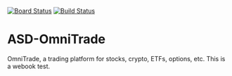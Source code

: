 [![Board Status](https://dev.azure.com/AdvSofDevGroup5/346566fe-0863-4f3c-9906-218568a2a078/42082b11-265f-4c6b-8f3a-de293e801a59/_apis/work/boardbadge/cfaa5c7a-773b-4bc3-812e-6bef28dd0b17?columnOptions=1)](https://dev.azure.com/AdvSofDevGroup5/346566fe-0863-4f3c-9906-218568a2a078/_boards/board/t/42082b11-265f-4c6b-8f3a-de293e801a59/Epics/)
[![Build Status](https://dev.azure.com/AdvSofDevGroup5/ASD-OmniTrade/_apis/build/status%2F1WrongfulGoose6.ASD-OmniTrade?branchName=ali%2Fportfolio-mockup)](https://dev.azure.com/AdvSofDevGroup5/ASD-OmniTrade/_build/latest?definitionId=1&branchName=ali%2Fportfolio-mockup)

# ASD-OmniTrade
OmniTrade, a trading platform for stocks, crypto, ETFs, options, etc.
This is a webook test.
